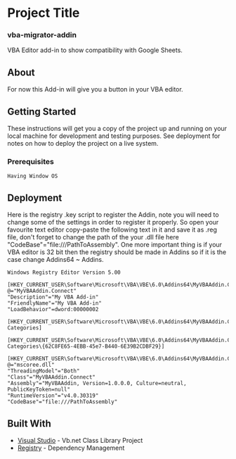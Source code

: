 # Project Title
### vba-migrator-addin
VBA Editor add-in to show compatibility with Google Sheets.

## About
For now this Add-in will give you a button in your VBA editor.

## Getting Started

These instructions will get you a copy of the project up and running on your local machine for development and testing purposes. See deployment for notes on how to deploy the project on a live system.

### Prerequisites
```
Having Window OS
```

## Deployment

Here is the registry .key script to register the Addin, note you will need to change some of the settings in order to register it properly. So open your favourite text editor copy-paste the following text in it and save it as .reg file, don't forget to change the path of the your .dll file here "CodeBase"="file:///PathToAssembly". One more important thing is if your VBA editor is 32 bit then the registry should be made in Addins so if it is the case change Addins64 ~ Addins.  
```
Windows Registry Editor Version 5.00

[HKEY_CURRENT_USER\Software\Microsoft\VBA\VBE\6.0\Addins64\MyVBAAddin.Connect]
@="MyVBAAddin.Connect"
"Description"="My VBA Add-in"
"FriendlyName"="My VBA Add-in"
"LoadBehavior"=dword:00000002

[HKEY_CURRENT_USER\Software\Microsoft\VBA\VBE\6.0\Addins64\MyVBAAddin.Connect\Implemented Categories]

[HKEY_CURRENT_USER\Software\Microsoft\VBA\VBE\6.0\Addins64\MyVBAAddin.Connect\Implemented Categories\{62C8FE65-4EBB-45e7-B440-6E39B2CDBF29}]

[HKEY_CURRENT_USER\Software\Microsoft\VBA\VBE\6.0\Addins64\MyVBAAddin.Connect\InprocServer32]
@="mscoree.dll"
"ThreadingModel"="Both"
"Class"="MyVBAAddin.Connect"
"Assembly"="MyVBAAddin, Version=1.0.0.0, Culture=neutral, PublicKeyToken=null"
"RuntimeVersion"="v4.0.30319"
"CodeBase"="file:///PathToAssembly"  
```

## Built With

* [Visual Studio](https://visualstudio.microsoft.com/vs/) - Vb.net Class Library Project
* [Registry](https://stackoverflow.com/questions/1942626/build-add-in-for-vba-ide-using-vb-net) - Dependency Management

